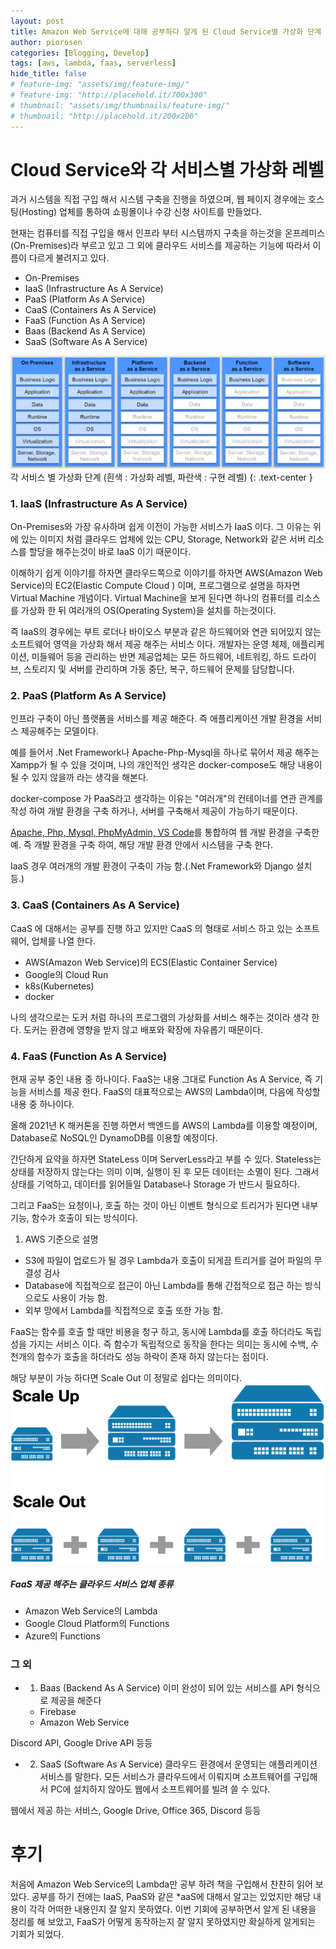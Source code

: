 ```yaml
---
layout: post
title: Amazon Web Service에 대해 공부하다 알게 된 Cloud Service별 가상화 단계
author: piorosen
categories: [Blogging, Develop]
tags: [aws, lambda, faas, serverless]
hide_title: false
# feature-img: "assets/img/feature-img/"
# feature-img: "http://placehold.it/700x300"
# thumbnail: "assets/img/thumbnails/feature-img/"
# thumbnail: "http://placehold.it/200x200"
---
```


# Cloud Service와 각 서비스별 가상화 레벨

과거 시스템을 직접 구입 해서 시스템 구축을 진행을 하였으며, 웹 페이지 경우에는 호스팅(Hosting) 업체를 통하여 쇼핑몰이나 수강 신청 사이트를 만들었다.

현재는 컴퓨터를 직접 구입을 해서 인프라 부터 시스템까지 구축을 하는것을 온프레미스(On-Premises)라 부르고 있고 그 외에 클라우드 서비스를 제공하는 기능에 따라서 이름이 다르게 불려지고 있다.
 - On-Premises
 - IaaS (Infrastructure As A Service)
 - PaaS (Platform As A Service) 
 - CaaS (Containers As A Service)
 - FaaS (Function As A Service)
 - Baas (Backend As A Service)
 - SaaS (Software As A Service)

[![이미지](/assets/img/post/2021-07-12-service-list.png)](https://blog.oio.de/2018/02/14/function-as-a-service/)
각 서비스 별 가상화 단계 (흰색 : 가상화 레벨, 파란색 : 구현 레벨)
{: .text-center }

### 1. IaaS (Infrastructure As A Service)
On-Premises와 가장 유사하며 쉽게 이전이 가능한 서비스가 IaaS 이다. 그 이유는 위에 있는 이미지 처럼 클라우드 업체에 있는 CPU, Storage, Network와 같은 서버 리소스를 할당을 해주는것이 바로 IaaS 이기 때문이다.

이해하기 쉽게 이야기를 하자면 클라우드쪽으로 이야기를 하자면 AWS(Amazon Web Service)의 EC2(Elastic Compute Cloud
) 이며, 프로그램으로 설명을 하자면 Virtual Machine 개념이다. Virtual Machine을 보게 된다면 하나의 컴퓨터를 리소스를 가상화 한 뒤 여러개의 OS(Operating System)을 설치를 하는것이다.

즉 IaaS의 경우에는 부트 로더나 바이오스 부분과 같은 하드웨어와 연관 되어있지 않는 소프트웨어 영역을 가상화 해서 제공 해주는 서비스 이다.
개발자는 운영 체제, 애플리케이션, 미들웨어 등을 관리하는 반면 제공업체는 모든 하드웨어, 네트워킹, 하드 드라이브, 스토리지 및 서버를 관리하며 가동 중단, 복구, 하드웨어 문제를 담당합니다.


### 2. PaaS (Platform As A Service)
인프라 구축이 아닌 플랫폼을 서비스를 제공 해준다. 즉 애플리케이션 개발 환경을 서비스 제공해주는 모델이다.

예를 들어서 .Net Framework나 Apache-Php-Mysql을 하나로 묶어서 제공 해주는 Xampp가 될 수 있을 것이며, 나의 개인적인 생각은 docker-compose도 해당 내용이 될 수 있지 않을까 라는 생각을 해본다.

docker-compose 가 PaaS라고 생각하는 이유는 "여러개"의 컨테이너를 연관 관계를 작성 하여 개발 환경을 구축 하거나, 서버를 구축해서 제공이 가능하기 때문이다.

[Apache, Php, Mysql, PhpMyAdmin, VS Code](https://github.com/Piorosen/apm-with-vscode-dockerized)를 통합하여 웹 개발 환경을 구축한 예.
즉 개발 환경을 구축 하여, 해당 개발 환경 안에서 시스템을 구축 한다.

IaaS 경우 여러개의 개발 환경이 구축이 가능 함.(.Net Framework와 Django 설치 등.)

### 3. CaaS (Containers As A Service)
CaaS 에 대해서는 공부를 진행 하고 있지만 CaaS 의 형태로 서비스 하고 있는 소프트웨어, 업체를 나열 한다.
 - AWS(Amazon Web Service)의 ECS(Elastic Container Service)
 - Google의 Cloud Run
 - k8s(Kubernetes)
 - docker

나의 생각으로는 도커 처럼 하나의 프로그램의 가상화를 서비스 해주는 것이라 생각 한다. 도커는 환경에 영향을 받지 않고 배포와 확장에 자유롭기 때문이다.

### 4. FaaS (Function As A Service)
현재 공부 중인 내용 중 하나이다. FaaS는 내용 그대로 Function As A Service, 즉 기능을 서비스를 제공 한다. FaaS의 대표적으로는 AWS의 Lambda이며, 다음에 작성할 내용 중 하나이다.

올해 2021년 K 해커톤을 진행 하면서 백엔드를 AWS의 Lambda를 이용할 예정이며, Database로 NoSQL인 DynamoDB를 이용할 예정이다.

간단하게 요약을 하자면 StateLess 이며 ServerLess라고 부를 수 있다.
Stateless는 상태를 저장하지 않는다는 의미 이며, 실행이 된 후 모든 데이터는 소멸이 된다. 그래서 상태를 기억하고, 데이터를 읽어들일 Database나 Storage 가 반드시 필요하다.

그리고 FaaS는 요청이나, 호출 하는 것이 아닌 이벤트 형식으로 트리거가 된다면 내부 기능, 함수가 호출이 되는 방식이다. 

1. AWS 기준으로 설명
 - S3에 파일이 업로드가 될 경우 Lambda가 호출이 되게끔 트리거를 걸어 파일의 무결성 검사
 - Database에 직접적으로 접근이 아닌 Lambda를 통해 간접적으로 접근 하는 방식으로도 사용이 가능 함.
 - 외부 망에서 Lambda를 직접적으로 호출 또한 가능 함.

FaaS는 함수를 호출 할 때만 비용을 청구 하고, 동시에 Lambda를 호출 하더라도 독립성을 가지는 서비스 이다. 즉 함수가 독립적으로 동작을 한다는 의미는 동시에 수백, 수천개의 함수가 호출을 하더라도 성능 하락이 존재 하지 않는다는 점이다.

해당 부분이 가능 하다면 Scale Out 이 정말로 쉽다는 의미이다.
[![Scale Out](/assets/img/post/2021-07-12-scaleout.png)](https://insights.illumio.com/post/102foor/scaling-up-vs-scaling-out-your-security-segmentation)

##### FaaS 제공 해주는 클라우드 서비스 업체 종류
 - Amazon Web Service의 Lambda
 - Google Cloud Platform의 Functions
 - Azure의 Functions

### 그 외 
 - 1. Baas (Backend As A Service)
이미 완성이 되어 있는 서비스를 API 형식으로 제공을 해준다
    - Firebase
    - Amazon Web Service

Discord API, Google Drive API 등등

 - 2. SaaS (Software As A Service)
클라우드 환경에서 운영되는 애플리케이션 서비스를 말한다. 모든 서비스가 클라우드에서 이뤄지며 소프트웨어를 구입해서 PC에 설치하지 않아도 웹에서 소프트웨어를 빌려 쓸 수 있다.

웹에서 제공 하는 서비스, Google Drive, Office 365, Discord 등등


# 후기
처음에 Amazon Web Service의 Lambda만 공부 하려 책을 구입해서 찬찬히 읽어 보았다. 공부를 하기 전에는 IaaS, PaaS와 같은 *aaS에 대해서 알고는 있었지만 해당 내용이 각각 어떠한 내용인지 잘 알지 못하였다.
이번 기회에 공부하면서 알게 된 내용을 정리를 해 보았고, FaaS가 어떻게 동작하는지 잘 알지 못하였지만 확실하게 알게되는 기회가 되었다.
